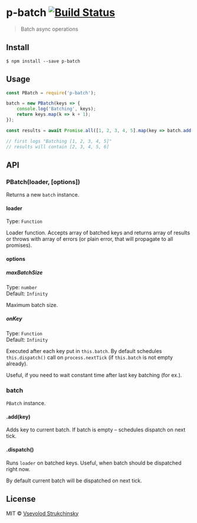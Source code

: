 # p-batch [![Build Status](https://travis-ci.org/floatdrop/p-batch.svg?branch=master)](https://travis-ci.org/floatdrop/p-batch)

> Batch async operations

## Install

```
$ npm install --save p-batch
```


## Usage

```js
const PBatch = require('p-batch');

batch = new PBatch(keys => {
	console.log('Batching', keys);
	return keys.map(k => k + 1);
});

const results = await Promise.all([1, 2, 3, 4, 5].map(key => batch.add(key));

// first logs "Batching [1, 2, 3, 4, 5]"
// results will contain [2, 3, 4, 5, 6]
```


## API

### PBatch(loader, [options])

Returns a new `batch` instance.

#### loader

Type: `Function`

Loader function. Accepts array of batched keys and returns array of results or throws with array of errors (or plain error, that will propagate to all promises).

#### options

##### maxBatchSize

Type: `number`<br>
Default: `Infinity`

Maximum batch size.

##### onKey

Type: `Function`<br>
Default: `Infinity`

Executed after each key put in `this.batch`. By default schedules `this.dispatch()` call on `process.nextTick` (if `this.batch` is not empty already).

Useful, if you need to wait constant time after last key batching (for ex.).

### batch

`PBatch` instance.

#### .add(key)

Adds key to current batch. If batch is empty – schedules dispatch on next tick.

#### .dispatch()

Runs `loader` on batched keys. Useful, when batch should be dispatched right now.

By default current batch will be dispatched on next tick.


## License

MIT © [Vsevolod Strukchinsky](http://github.com/floatdrop)
